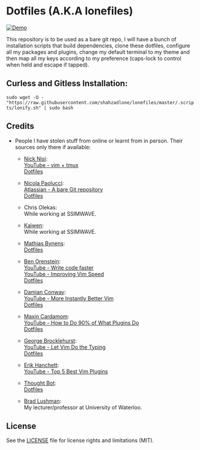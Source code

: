 # Dotfiles (A.K.A lonefiles)

[![Demo](https://github.com/shahzadlone/lonefiles/blob/master/media/demo.gif)](https://www.youtube.com/watch?v=kpsW9i991Fw)

This repository is to be used as a bare git repo, I will have a bunch of installation
 scripts that build dependencies, clone these dotfiles, configure all my packages and
 plugins, change my default terminal to my theme and then map all my keys according
 to my preference (caps-lock to control when held and escape if tapped).


## Curless and Gitless Installation:

```sudo wget -O - "https://raw.githubusercontent.com/shahzadlone/lonefiles/master/.scripts/lonify.sh" | sudo bash```


## Credits

  - People I have stolen stuff from online or learnt from in person. Their sources only there if available:

    * [Nick Nisi](https://github.com/nicknisi):<br/>
        [YouTube - vim + tmux](https://youtube.com/watch?v=5r6yzFEXajQ)<br/>
        [Dotfiles](https://github.com/nicknisi/dotfiles)<br/>

    * [Nicola Paolucci](https://twitter.com/durdn):<br/>
        [Atlassian - A bare Git repository](https://developer.atlassian.com/blog/2016/02/best-way-to-store-dotfiles-git-bare-repo)<br/>
        [Dotfiles](https://bitbucket.org/durdn/cfg)<br/>

    * Chris Olekas:<br/>
        While working at SSIMWAVE.<br/>

    * [Kaiwen](https://github.com/k3ye):<br/>
        While working at SSIMWAVE.<br/>

    * [Mathias Bynens](https://github.com/mathiasbynens):<br/>
        [Dotfiles](https://github.com/mathiasbynens/dotfiles)<br/>

    * [Ben Orenstein](https://github.com/r00k):<br/>
        [YouTube - Write code faster](https://youtube.com/watch?v=SkdrYWhh-8s)<br/>
        [YouTube - Improving Vim Speed](https://youtube.com/watch?v=OnUiHLYZgaA)<br/>
        [Dotfiles](https://github.com/r00k/dotfiles)<br/>

    * [Damian Conway](https://github.com/thoughtstream):<br/>
        [YouTube - More Instantly Better Vim](https://youtube.com/watch?v=aHm36-na4-4)<br/>
        [Dotfiles](https://github.com/thoughtstream/Damian-Conway-s-Vim-Setup)<br/>

    * [Maxin Cardamom](https://github.com/changemewtf):<br/>
        [YouTube - How to Do 90% of What Plugins Do](https://youtube.com/watch?v=XA2WjJbmmoM)<br/>
        [Dotfiles](https://github.com/changemewtf/dotfiles)<br/>

    * [George Brocklehurst](https://github.com/georgebrock):<br/>
        [YouTube - Let Vim Do the Typing](https://youtube.com/watch?v=3TX3kV3TICU)<br/>
        [Dotfiles](https://github.com/georgebrock/dotfiles)<br/>

    * [Erik Hanchett](https://github.com/ErikCH):<br/>
        [YouTube - Top 5 Best Vim Plugins](https://youtube.com/watch?v=tQtYCACsdtw)<br/>

    * [Thought Bot](https://github.com/thoughtbot):<br/>
        [Dotfiles](https://github.com/thoughtbot/dotfiles)<br/>

    * [Brad Lushman](https://cs.uwaterloo.ca/~bmlushma):<br/>
        My lecturer/professor at University of Waterloo.


## License
See the [LICENSE](LICENSE.md) file for license rights and limitations (MIT).
